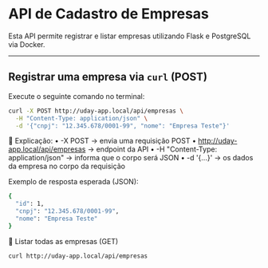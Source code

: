 # API de Cadastro de Empresas
Esta API permite registrar e listar empresas utilizando Flask e PostgreSQL via Docker.

---

## Registrar uma empresa via `curl` (POST)

Execute o seguinte comando no terminal:

```bash
curl -X POST http://uday-app.local/api/empresas \
  -H "Content-Type: application/json" \
  -d '{"cnpj": "12.345.678/0001-99", "nome": "Empresa Teste"}'
```

📌 Explicação:
	•	-X POST → envia uma requisição POST
	•	http://uday-app.local/api/empresas → endpoint da API
	•	-H "Content-Type: application/json" → informa que o corpo será JSON
	•	-d '{...}' → os dados da empresa no corpo da requisição


Exemplo de resposta esperada (JSON):
```bash
{
  "id": 1,
  "cnpj": "12.345.678/0001-99",
  "nome": "Empresa Teste"
}
```

📄 Listar todas as empresas (GET)

```bash
curl http://uday-app.local/api/empresas
```
